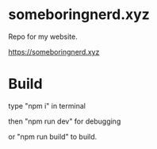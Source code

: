 # someboringnerd.xyz
Repo for my website.

https://someboringnerd.xyz

# Build

type "npm i" in terminal

then "npm run dev" for debugging

or "npm run build" to build.

